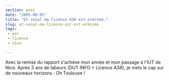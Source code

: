 ```yaml
---
section: post
date: "2005-09-05"
title: "Et voial ma licence ASR est erminée."
slug: et-voial-ma-licence-asr-est-erminee
tags:
 - asr
 - licence
 - nice

---
```


Avec la remise du rapport s'achève mon année et mon passage à l'IUT de Nice. Après 3 ans de labeurs (DUT INFO + Licence ASR), je mets le cap sur de nouveaux horizons : Oh Toulouse !
